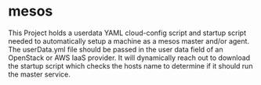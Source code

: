 # mesos
This Project holds a userdata YAML cloud-config script and startup script needed to automatically setup a machine as a mesos master and/or agent. The userData.yml file should be passed in the user data field of an OpenStack or AWS IaaS provider. It will dynamically reach out to download the startup script which checks the hosts name to determine if it should run the master service.
